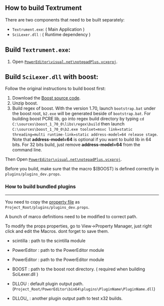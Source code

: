 How to build Textrument
----------------------

There are two components that need to be built separately:

 - `Textrument.exe`:  ( Main Application )
 - `SciLexer.dll` : ( Runtime dependency )


## Build `Textrument.exe`:

 1. Open [`PowerEditor\visual.net\notepadPlus.vcxproj`](PowerEditor/visual.net/notepadPlus.vcxproj).
 
## Build `SciLexer.dll` with boost:

Follow the original instructions to build boost first: 

 1. Download the [Boost source code](https://www.boost.org/users/history/version_1_70_0.html).
 2. Unzip boost.
 3. Build regex of boost. With the version 1.70, launch `bootstrap.bat` under the boost root, `b2.exe` will be generated beside of `bootstrap.bat`. For building boost PCRE lib, go into regex build directory by typing `cd C:\sources\boost_1_70_0\libs\regex\build` then launch `C:\sources\boost_1_70_0\b2.exe toolset=msvc link=static threading=multi runtime-link=static address-model=64 release stage`.
 Note that **address-model=64** is optional if you want to build lib in 64 bits. For 32 bits build, just remove **address-model=64** from the command line.

Then  Open [`PowerEditor\visual.net\notepadPlus.vcxproj`](scintilla/win32/SciLexer.vcxproj). 

Before you build, make sure that the macro $(BOOST) is defined correctly in `plugins/plugins_dev.props`. 


### How to build bundled plugins 
----------------------
You need to copy the [property file](plugins/plugins_dev_sample.props) as `Project_Root/plugins/plugins_dev.props`.  

A bunch of marco definitions need to be modified to correct path.   

To modify the props  properties, go to View->Property Manager, just right click and edit the Macros. dont forget to save them.  

- scintilla : path to the scintilla module

- PowerEditor : path to the PowerEditor module

- PowerEditor : path to the PowerEditor module

- BOOST : path to the boost root directory. ( required when building SciLexer.dll )

- DLLOU : default plugin output path. (`Project_Root/PowerEditor\bin64\plugins\PluginName\PluginName.dll`)

- DLLOU_ : another plugin output path to test x32 builds.


